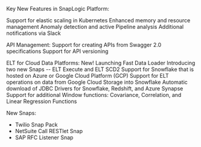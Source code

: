 Key New Features in SnapLogic
Platform:

Support for elastic scaling in Kubernetes
Enhanced memory and resource management
Anomaly detection and active Pipeline analysis
Additional notifications via Slack

API Management:
Support for creating APIs from Swagger 2.0 specifications
Support for API versioning 

ELT for Cloud Data Platforms:
New! Launching Fast Data Loader
Introducing two new Snaps -- ELT Execute and ELT SCD2
Support for Snowflake that is hosted on Azure or Google Cloud Platform (GCP)
Support for ELT operations on data from Google Cloud Storage into Snowflake
Automatic download of JDBC Drivers for Snowflake, Redshift, and Azure Synapse 
Support for additional Window functions: Covariance, Correlation, and Linear Regression Functions

New Snaps:
* Twilio Snap Pack
* NetSuite Call RESTlet Snap
* SAP RFC Listener Snap
